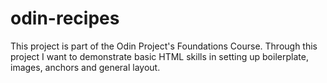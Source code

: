 # odin-recipes
This project is part of the Odin Project's Foundations Course.
Through this project I want to demonstrate basic HTML skills in setting up boilerplate, images, anchors and general layout.